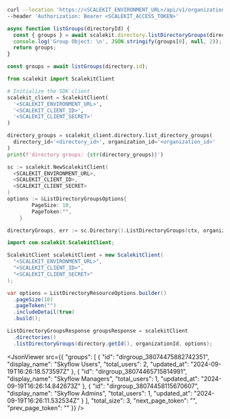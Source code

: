 <CodeWithHeader method="get" endpoint="/api/v1/organizations/{organization_id}/directories/{directory_id}/groups">
<Tabs groupId="tech-stack" querystring>
<TabItem value="curl" label="cURL">

```bash showLineNumbers
curl --location 'https://<SCALEKIT_ENVIRONMENT_URL>/api/v1/organizations/<organization_id>/directories/<directory_id>/groups' \
--header 'Authorization: Bearer <SCALEKIT_ACCESS_TOKEN>'
```

</TabItem>
<TabItem value="nodejs" label="Node.js">

```js showLineNumbers
async function listGroups(directoryId) {
  const { groups } = await scalekit.directory.listDirectoryGroups(directoryId);
  console.log('Group Object: \n', JSON.stringify(groups[0], null, 2));
  return groups;
}

const groups = await listGroups(directory.id);
```

</TabItem>
<TabItem value="py" label="Python">

```python showLineNumbers
from scalekit import ScalekitClient

# Initialize the SDK client
scalekit_client = ScalekitClient(
  '<SCALEKIT_ENVIRONMENT_URL>',
  '<SCALEKIT_CLIENT_ID>',
  '<SCALEKIT_CLIENT_SECRET>'
)

directory_groups = scalekit_client.directory.list_directory_groups(
  directory_id='<directory_id>', organization_id='<organization_id>'
)
print(f'directory groups: {str(directory_groups)}')
```

</TabItem>
<TabItem value="golang" label="Go">

```go showLineNumbers
sc := scalekit.NewScalekitClient(
  <SCALEKIT_ENVIRONMENT_URL>,
  <SCALEKIT_CLIENT_ID>,
  <SCALEKIT_CLIENT_SECRET>
)
options := &ListDirectoryGroupsOptions{
		PageSize: 10,
		PageToken:"",
	}

directoryGroups, err := sc.Directory().ListDirectoryGroups(ctx, organizationId, directoryId, options)
```

</TabItem>

<TabItem value="java" label="Java">

```java showLineNumbers
import com.scalekit.ScalekitClient;

ScalekitClient scalekitClient = new ScalekitClient(
  "<SCALEKIT_ENVIRONMENT_URL>",
  "<SCALEKIT_CLIENT_ID>",
  "<SCALEKIT_CLIENT_SECRET>"
);

var options = ListDirectoryResourceOptions.builder()
  .pageSize(10)
  .pageToken("")
  .includeDetail(true)
  .build();

ListDirectoryGroupsResponse groupsResponse = scalekitClient
  .directories()
  .listDirectoryGroups(directory.getId(), organizationId, options);

```

</TabItem>

</Tabs>
</CodeWithHeader>
<CodeWithHeader title="Response">

<JsonViewer src={{
    "groups": [
        {
            "id": "dirgroup_38074475882742351",
            "display_name": "Skyflow Users",
            "total_users": 2,
            "updated_at": "2024-09-19T16:26:18.573597Z"
        },
        {
            "id": "dirgroup_38074465715814991",
            "display_name": "Skyflow Managers",
            "total_users": 1,
            "updated_at": "2024-09-19T16:26:14.842673Z"
        },
        {
            "id": "dirgroup_38074458115670607",
            "display_name": "Skyflow Admins",
            "total_users": 1,
            "updated_at": "2024-09-19T16:26:11.532534Z"
        }
    ],
    "total_size": 3,
    "next_page_token": "",
    "prev_page_token": ""
}} />

</CodeWithHeader>
